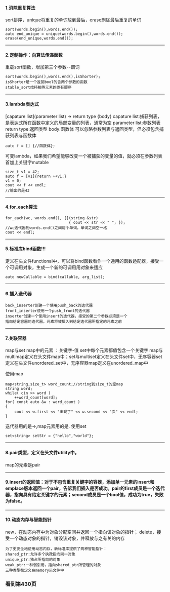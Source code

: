 #### 1.消除重复算法
sort排序，unique将重复的单词放到最后，erase删除最后重复的单词
```
sort(words.begin(),words.end());
auto end_unique = unique(words.begin(),words.end());
erase(end_unique,words.end());
```
----
#### 2.定制操作：向算法传递函数
重载sort函数，增加第三个参数--谓词
	
	sort(words.begin(),words.end(),isShorter);
	isShorter是一个返回bool的含两个参数的函数
	stable_sort维持相等元素的原有顺序
----
#### 3.lambda表达式
[capature list](parameter list) -> return type {body}
capature list:捕获列表，是表达式所在函数中定义的局部变量的列表，通常为空
parameter list:参数列表
return type:返回类型
body:函数体
可以忽略参数列表与返回类型，但必须包含捕获列表与函数体

	auto f = [] {//函数体};


可变lambda，如果我们希望能够改变一个被捕获的变量的值，就必须在参数列表首加上关键字mutable
```
size_t v1 = 42;
auto f = [v1]{return ++v1;}
v1 = 0;
cout << f << endl;
//输出的是43
```

----
#### 4.for_each算法
```
for_each(wc, words.end(), [](string &str)
							{ cout << str << " "; });
//wc迭代器到words.end()之间每个单词，单词之间空一格
cout << endl;
```
----
#### 5.标准库bind函数!!!
定义在头文件functional中，可以将bind函数看作一个通用的函数适配器，接受一个可调用对象，生成一个新的可调用用对象来适应

	auto newCallable = bind(callable, arg_list);
----
#### 6.插入迭代器
```
back_inserter创建一个使用push_back的迭代器
front_inserter使用一个push_front的迭代器
inserter创建一个使用insert的迭代器，接受的第二个参数必须是一个
指向给定容器的迭代器，元素将被插入到给定迭代器所指定的元素之前
```
----
#### 7.关联容器
map与set
map中的元素 ：关键字-值
set中每个元素都值包含一个关键字
map与multimap定义在头文件map中；set与multiset定义在头文件set中，无序容器set定义在头文件unordered_set中，无序容器map定义在unordered_map中

使用map
```
map<string,size_t> word_count;//string到size_t的空map
string word;
while( cin >> word )
	++word_count[word];
for( const auto &w : word_count )
{
	cout << w.first << "出现了" << w.second << "次" << endl;
}
```
迭代器用的是->,map元素用的是.
使用set
```
set<string> setStr = {"hello","world"};
```
----
#### 8.pair类型，定义在头文件utility中。
map的元素是pair

----
#### 9.insert的返回值：对于不包含重复关键字的容器，添加单一元素的insert和emplace版本返回一个pair，告诉我们插入是否成功。pair的first成员是一个迭代器，指向具有给定关键字的元素；second成员是一个bool值，成功为true，失败为false。
----
#### 10.动态内存与智能指针
new，在动态内存中为对象分配空间并返回一个指向该对象的指针；
delete，接受一个动态对象的指针，销毁该对象，并释放与之有关的内存
```
为了更安全地使用动态内存，新标准库提供了两种智能指针：
shared_ptr:允许多个执政指向同一对象
unique_ptr:独占所指向的对象
weak_ptr:一种弱引用，指向shared_ptr所管理的对象
三种类型都定义在memory头文件中
```

### 看到第430页